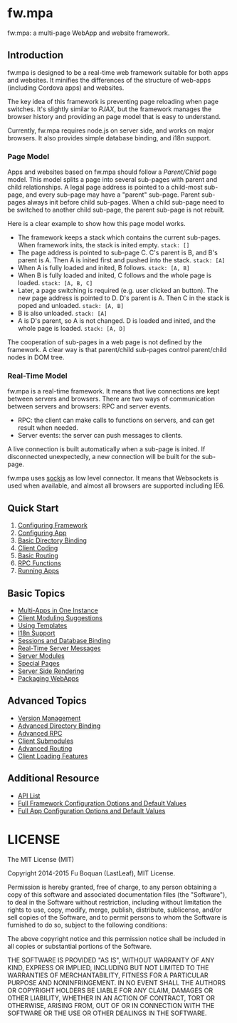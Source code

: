# fw.mpa #
fw:mpa: a multi-page WebApp and website framework.

## Introduction ##

fw.mpa is designed to be a real-time web framework suitable for both apps and websites.
It minifies the differences of the structure of web-apps (including Cordova apps) and websites.

The key idea of this framework is preventing page reloading when page switches.
It's slightly similar to _PJAX_, but the framework manages the browser history and providing an page model that is easy to understand.

Currently, fw.mpa requires node.js on server side, and works on major browsers.
It also provides simple database binding, and i18n support.

### Page Model ###

Apps and websites based on fw.mpa should follow a _Parent/Child_ page model. This model splits a page into several sub-pages with parent and child relationships. A legal page address is pointed to a child-most sub-page, and every sub-page may have a "parent" sub-page. Parent sub-pages always init before child sub-pages. When a child sub-page need to be switched to another child sub-page, the parent sub-page is not rebuilt.

Here is a clear example to show how this page model works.

* The framework keeps a stack which contains the current sub-pages. When framework inits, the stack is inited empty. `stack: []`
* The page address is pointed to sub-page C. C's parent is B, and B's parent is A. Then A is inited first and pushed into the stack. `stack: [A]`
* When A is fully loaded and inited, B follows. `stack: [A, B]`
* When B is fully loaded and inited, C follows and the whole page is loaded. `stack: [A, B, C]`
* Later, a page switching is required (e.g. user clicked an button). The new page address is pointed to D. D's parent is A. Then C in the stack is poped and unloaded. `stack: [A, B]`
* B is also unloaded. `stack: [A]`
* A is D's parent, so A is not changed. D is loaded and inited, and the whole page is loaded. `stack: [A, D]`

The cooperation of sub-pages in a web page is not defined by the framework. A clear way is that parent/child sub-pages control parent/child nodes in DOM tree.

### Real-Time Model ###

fw.mpa is a real-time framework. It means that live connections are kept between servers and browsers. There are two ways of communication between servers and browsers: RPC and server events.

* RPC: the client can make calls to functions on servers, and can get result when needed.
* Server events: the server can push messages to clients.

A live connection is built automatically when a sub-page is inited. If disconnected unexpectedly, a new connection will be built for the sub-page.

fw.mpa uses [sockjs](https://github.com/sockjs) as low level connector. It means that Websockets is used when available, and almost all browsers are supported including IE6.

## Quick Start ##

1. [Configuring Framework](doc/quick_start/config_fw.md)
1. [Configuring App](doc/quick_start/config_app.md)
1. [Basic Directory Binding](doc/quick_start/dir_binding.md)
1. [Client Coding](doc/quick_start/client.md)
1. [Basic Routing](doc/quick_start/routing.md)
1. [RPC Functions](doc/quick_start/rpc.md)
1. [Running Apps](doc/quick_start/running.md)

## Basic Topics ##

* [Multi-Apps in One Instance](doc/basic_topics/multi_apps.md)
* [Client Moduling Suggestions](doc/basic_topics/client_moduling.md)
* [Using Templates](doc/basic_topics/using_templates.md)
* [I18n Support](doc/basic_topics/i18n.md)
* [Sessions and Database Binding](doc/basic_topics/database_binding.md)
* [Real-Time Server Messages](doc/basic_topics/server_messages.md)
* [Server Modules](doc/basic_topics/server_modules.md)
* [Special Pages](doc/basic_topics/special_pages.md)
* [Server Side Rendering](doc/basic_topics/rendering.md)
* [Packaging WebApps](doc/basic_topics/webapps.md)

## Advanced Topics ##

* [Version Management](doc/advanced_topics/version_management.md)
* [Advanced Directory Binding](doc/advanced_topics/advanced_dir_binding.md)
* [Advanced RPC](doc/advanced_topics/advanced_rpc.md)
* [Client Submodules](doc/advanced_topics/client_submodules.md)
* [Advanced Routing](doc/advanced_topics/advanced_routing.md)
* [Client Loading Features](doc/advanced_topics/client_loading.md)

## Additional Resource ##

* [API List](doc/api.md)
* [Full Framework Configuration Options and Default Values](lib/default/fwconfig.js)
* [Full App Configuration Options and Default Values](lib/default/appconfig.js)

# LICENSE #
The MIT License (MIT)

Copyright 2014-2015 Fu Boquan (LastLeaf), MIT License.

Permission is hereby granted, free of charge, to any person obtaining a copy of
this software and associated documentation files (the "Software"), to deal in
the Software without restriction, including without limitation the rights to
use, copy, modify, merge, publish, distribute, sublicense, and/or sell copies of
the Software, and to permit persons to whom the Software is furnished to do so,
subject to the following conditions:

The above copyright notice and this permission notice shall be included in all
copies or substantial portions of the Software.

THE SOFTWARE IS PROVIDED "AS IS", WITHOUT WARRANTY OF ANY KIND, EXPRESS OR
IMPLIED, INCLUDING BUT NOT LIMITED TO THE WARRANTIES OF MERCHANTABILITY, FITNESS
FOR A PARTICULAR PURPOSE AND NONINFRINGEMENT. IN NO EVENT SHALL THE AUTHORS OR
COPYRIGHT HOLDERS BE LIABLE FOR ANY CLAIM, DAMAGES OR OTHER LIABILITY, WHETHER
IN AN ACTION OF CONTRACT, TORT OR OTHERWISE, ARISING FROM, OUT OF OR IN
CONNECTION WITH THE SOFTWARE OR THE USE OR OTHER DEALINGS IN THE SOFTWARE.
